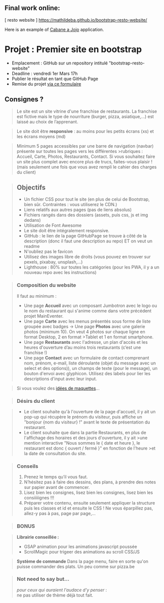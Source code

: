 ## Final work online:
[ resto website ] https://mathildeba.github.io/bootstrap-resto-website/

Here is an example of [Cabane a Jojo](https://mathildeba.github.io/bootstrap-resto-website/) application.


# Projet : Premier site en bootstrap

- Emplacement : GitHub sur un repository intitulé "bootstrap-resto-website"
- Deadline : vendredi 1er Mars 17h
- Publier le résultat en tant que GitHub Page
- Remise du projet [via ce formulaire](https://goo.gl/forms/nkikL2FEy3O11gFw1)

## Consignes ?

>Le site est un site vitrine d'une franchise de restaurants. La franchise est fictive mais le type de nourriture (burger, pizza, asiatique,...) est laissé au choix de l’apprenant.

>Le site doit être **responsive** : au moins pour les petits écrans (xs) et les écrans moyens (md)

>Minimum 5 pages accessibles par une barre de navigation (navbar) présente sur toutes les pages vers les différentes >rubriques : Accueil, Carte, Photos, Restaurants, Contact.
>Si vous souhaitez faire un site plus complet avec encore plus de trucs, faites-vous plaisir ! (mais seulement une fois que vous avez rempli le cahier des charges du client)

>## Objectifs 
>- Un fichier CSS pour tout le site (en plus de celui de Bootstrap, bien sûr. Contraintes : vous utiliserez le CDN.)
>- Liens relatifs aux autres pages (pas de liens absolus)
>- Fichiers rangés dans des dossiers (assets, puis css, js et img dedans)
>- Utilisation de Font Awesome
>- Le site doit être intégralement responsive.
>- GitHub : le lien de la page GitHubPage se trouve à côté de la description (donc il faut une description au repo) ET on veut un readme
>- N'oubliez pas le favicon
>- Utilisez des images libre de droits (vous pouvez en trouver sur pexels, pixabay, unsplash,...)
>- Lighthouse : 80% sur toutes les catégories (pour les PWA, il y a un nouveau repo avec les instructions)

>### Composition du website
>Il faut au minimum :
>- Une page **Accueil** avec un composant Jumbotron avec le logo ou le nom du restaurant qui s'anime comme dans votre précédent projet MainEventer.
>- Une page **Carte** avec les menus présentés sous forme de liste groupée avec badges
-> Une page **Photos** avec une galerie photos (minimum 10). On veut 4 photos sur chaque ligne en format Desktop, 2 en format >Tablet et 1 en format smartphone.
>- Une page **Restaurants** avec l'adresse, un plan d'accès et les heures d'ouverture d’au moins trois restaurants (c’est une franchise !)
>- Une page **Contact** avec un formulaire de contact comprenant nom, prénom, e-mail, liste déroulante (objet du message avec un select et des options)), un champs de texte (pour le message), un bouton d'envoi avec glyphicon. Utilisez des labels pour lier les descriptions d'input avec leur input.

>Si vous voulez des [idées de maquettes](mockup.md)...

>### Désirs du client

>- Le client souhaite qu'à l'ouverture de la page d'accueil, il y ait un pop-up qui récupère le prénom du visiteur, puis affiche un "bonjour {nom du visiteur} !" avant le texte de présentation du restaurant.
>- Le client souhaite que dans la partie Restaurants, en plus de l'affichage des horaires et des jours d'ouverture, il y ait >une mention interactive "Nous sommes le { date et heure }, le restaurant est donc { ouvert / fermé }" en fonction de l'heure >et la date de consultation du site.

>### Conseils
>1. Prenez le temps qu’il vous faut.
>2. N’hésitez pas à faire des dessins, des plans, à prendre des notes sur papier avant de commencer.
>3. Lisez bien les consignes, lisez bien les consignes, lisez bien les consiiiiignes !!!
>4. Préparer votre contenu, ensuite seulement appliquer la structure puis les classes et id et ensuite le CSS ! Ne vous éparpillez pas, allez-y pas à pas, page par page,...

>### BONUS

>**Librairie conseillée :**
>- GSAP animation pour les animations javascript poussée
>- ScrollMagic pour trigeer des animations au scroll CSS/JS

>**Système de commande**
>Dans la page menu, faire en sorte qu'on puisse commander des plats. Un peu comme sur pizza.be


>### Not need to say but...
>*pour ceux qui auraient l'audace d'y penser* :    
>ne pas utiliser de thème déjà tout fait.
